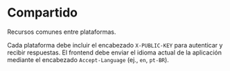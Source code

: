 # Compartido

Recursos comunes entre plataformas.

Cada plataforma debe incluir el encabezado `X-PUBLIC-KEY` para autenticar y recibir respuestas. El frontend debe enviar el idioma actual de la aplicación mediante el encabezado `Accept-Language` (ej., `en`, `pt-BR`).
